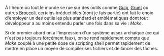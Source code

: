À l'heure où tout le monde se rue sur des outils comme [Gulp][p!gulp],
[Grunt][p!grunt] ou autres [Broccoli][npm:broccoli], certains irréductibles
(dont je fais partie) ont fait le choix d'employer un des outils les plus
standard et emblématiques dont tout développeur a au moins entendu parler une
fois dans sa vie : *Make*.

Si de premier abord on a l'impression d'un système assez archaïque (ce qui n'est
pas toujours forcément faux), on se rend rapidement compte que *Make* couplé à
une petite dose de scripting shell permet rapidement de mettre en place un moyen
de compiler ses fichiers et de lancer des tâches.


[p!gulp]: /posts/js/introduction-gulp/
[p!grunt]: /posts/js/premiers-pas-avec-grunt/
[npm:broccoli]: https://www.npmjs.org/package/broccoli
